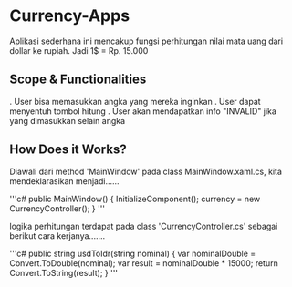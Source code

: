 # Currency-Apps

Aplikasi sederhana ini mencakup fungsi perhitungan nilai mata uang dari dollar ke rupiah. Jadi 1$ = Rp. 15.000

## Scope & Functionalities

. User bisa memasukkan angka yang mereka inginkan
. User dapat menyentuh tombol hitung
. User akan mendapatkan info "INVALID" jika yang dimasukkan selain angka

## How Does it Works?

Diawali dari method 'MainWindow' pada class MainWindow.xaml.cs, kita mendeklarasikan menjadi......

'''c#
public MainWindow()
        {
            InitializeComponent();
            currency = new CurrencyController();
        }
'''

logika perhitungan terdapat pada class 'CurrencyController.cs' sebagai berikut cara kerjanya.......

'''c#
public string usdToIdr(string nominal)
        {
            var nominalDouble = Convert.ToDouble(nominal);
            var result = nominalDouble * 15000;
            return Convert.ToString(result);
        }
'''
